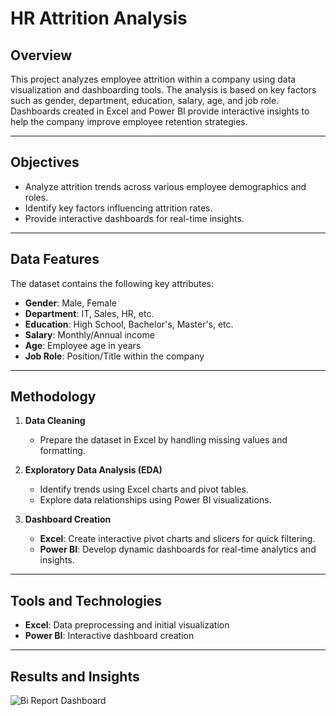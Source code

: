 # HR Attrition Analysis

## Overview
This project analyzes employee attrition within a company using data visualization and dashboarding tools. The analysis is based on key factors such as gender, department, education, salary, age, and job role. Dashboards created in Excel and Power BI provide interactive insights to help the company improve employee retention strategies.

---

## Objectives
- Analyze attrition trends across various employee demographics and roles.
- Identify key factors influencing attrition rates.
- Provide interactive dashboards for real-time insights.

---

## Data Features
The dataset contains the following key attributes:
- **Gender**: Male, Female
- **Department**: IT, Sales, HR, etc.
- **Education**: High School, Bachelor's, Master's, etc.
- **Salary**: Monthly/Annual income
- **Age**: Employee age in years
- **Job Role**: Position/Title within the company

---

## Methodology
1. **Data Cleaning**  
   - Prepare the dataset in Excel by handling missing values and formatting.  

2. **Exploratory Data Analysis (EDA)**  
   - Identify trends using Excel charts and pivot tables.  
   - Explore data relationships using Power BI visualizations.  

3. **Dashboard Creation**  
   - **Excel**: Create interactive pivot charts and slicers for quick filtering.  
   - **Power BI**: Develop dynamic dashboards for real-time analytics and insights.

---

## Tools and Technologies
- **Excel**: Data preprocessing and initial visualization
- **Power BI**: Interactive dashboard creation

---

## Results and Insights
![Bi Report Dashboard](https://github.com/user-attachments/assets/03572e3f-5209-4dcb-8dfa-eb51e36e3d86)

